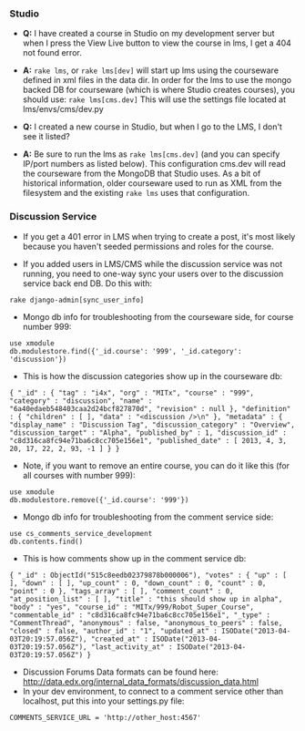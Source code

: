 ### Studio

* **Q:** I have created a course in Studio on my development server but when I press the View Live button to view the course in lms, I get a 404 not found error.
* **A:** `rake lms`, or `rake lms[dev]` will start up lms using the courseware defined in xml files in the data dir. In order for the lms to use the mongo backed DB for courseware (which is where Studio creates courses), you should use: `rake lms[cms.dev]` This will use the settings file located at lms/envs/cms/dev.py

* **Q:** I created a new course in Studio, but when I go to the LMS, I don't see it listed?
* **A:** Be sure to run the lms as `rake lms[cms.dev]` (and you can specify IP/port numbers as listed below). This configuration cms.dev will read the courseware from the MongoDB that Studio uses. As a bit of historical information, older courseware used to run as XML from the filesystem and the existing `rake lms` uses that configuration.


### Discussion Service

* If you get a 401 error in LMS when trying to create a post, it's most likely because you haven't seeded permissions and roles for the course.

* If you added users in LMS/CMS while the discussion service was not running, you need to one-way sync your users over to the discussion service back end DB. Do this with:
```
rake django-admin[sync_user_info]
```

* Mongo db info for troubleshooting from the courseware side, for course number 999:
```
use xmodule
db.modulestore.find({'_id.course': '999', '_id.category': 'discussion'})
```
* This is how the discussion categories show up in the courseware db:
```
{ "_id" : { "tag" : "i4x", "org" : "MITx", "course" : "999", "category" : "discussion", "name" : "6a40edaeb548403caa2d24bcf827870d", "revision" : null }, "definition" : { "children" : [ ], "data" : "<discussion />\n" }, "metadata" : { "display_name" : "Discussion Tag", "discussion_category" : "Overview", "discussion_target" : "Alpha", "published_by" : 1, "discussion_id" : "c8d316ca8fc94e71ba6c8cc705e156e1", "published_date" : [ 2013, 4, 3, 20, 17, 22, 2, 93, -1 ] } }
```
* Note, if you want to remove an entire course, you can do it like this (for all courses with number 999):
```
use xmodule
db.modulestore.remove({'_id.course': '999'})
```
* Mongo db info for troubleshooting from the comment service side:
```
use cs_comments_service_development
db.contents.find()
```
* This is how comments show up in the comment service db:
```
{ "_id" : ObjectId("515c8eedb02379878b000006"), "votes" : { "up" : [ ], "down" : [ ], "up_count" : 0, "down_count" : 0, "count" : 0, "point" : 0 }, "tags_array" : [ ], "comment_count" : 0, "at_position_list" : [ ], "title" : "this should show up in alpha", "body" : "yes", "course_id" : "MITx/999/Robot_Super_Course", "commentable_id" : "c8d316ca8fc94e71ba6c8cc705e156e1", "_type" : "CommentThread", "anonymous" : false, "anonymous_to_peers" : false, "closed" : false, "author_id" : "1", "updated_at" : ISODate("2013-04-03T20:19:57.056Z"), "created_at" : ISODate("2013-04-03T20:19:57.056Z"), "last_activity_at" : ISODate("2013-04-03T20:19:57.056Z") }
```
* Discussion Forums Data formats can be found here: http://data.edx.org/internal_data_formats/discussion_data.html
* In your dev environment, to connect to a comment service other than localhost, put this into your settings.py file:
```
COMMENTS_SERVICE_URL = 'http://other_host:4567'
```
